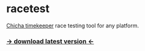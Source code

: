 # racetest

[Chicha timekeeper](https://github.com/matveynator/chicha) race testing tool for any platform.

### [-> download latest version <-](http://files.matveynator.ru/racetest/latest/)
